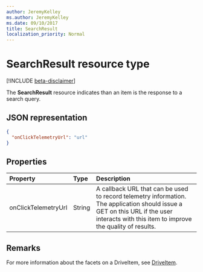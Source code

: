 ```yaml
---
author: JeremyKelley
ms.author: JeremyKelley
ms.date: 09/10/2017
title: SearchResult
localization_priority: Normal
---
```

# SearchResult resource type

[!INCLUDE [beta-disclaimer](../../includes/beta-disclaimer.md)]

The **SearchResult** resource indicates than an item is the response to a search query.

## JSON representation

<!-- {
  "blockType": "resource",
  "optionalProperties": [ "onClickTelemtryUrl" ],
  "@odata.type": "microsoft.graph.searchResult"
}-->

```json
{
  "onClickTelemetryUrl": "url"
}
```

## Properties

| Property            | Type   | Description
|:--------------------|:-------|:----------------------------------------------
| onClickTelemetryUrl | String | A callback URL that can be used to record telemetry information. The application should issue a GET on this URL if the user interacts with this item to improve the quality of results.

## Remarks 

For more information about the facets on a DriveItem, see [DriveItem](driveitem.md).

<!--
{
  "type": "#page.annotation",
  "description": "The search result facet indicates an item is from a search.",
  "keywords": "search result facet",
  "section": "documentation",
  "tocPath": "Facets/SearchResult",
  "suppressions": []
}
-->
